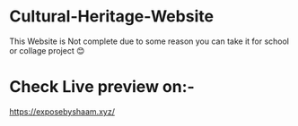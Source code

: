 # Cultural-Heritage-Website
This Website is Not complete due to some reason you can take it for school or collage project 😊

# Check Live preview on:-
https://exposebyshaam.xyz/
